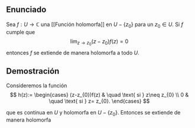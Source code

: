 
## Enunciado

Sea $f:U\to \mathbb{C}$ una [[Función holomorfa]] en $U - \{  z_{0} \}$ para un $z_{0} \in U$. Si $f$ cumple que
$$
\lim_{ z \to z_{0} } (z-z_{0})f(z)=0
$$
entonces $f$ se extiende de manera holomorfa a todo $U$.

## Demostración

Consideremos la función
$$
h(z):=
\begin{cases}
(z-z_{0})f(z) &  \quad \text{ si } z\neq z_{0} \\
0 &  \quad \text{ si } z= z_{0}.
\end{cases}
$$

que es continua en $U$ y holomorfa en $U-\{ z_{0} \}$. Entonces se extiende de manera holomorfa  